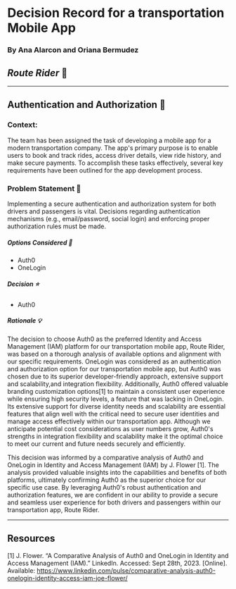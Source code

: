# Decision Record for a transportation Mobile App

### By Ana Alarcon and Oriana Bermudez

## _Route Rider_ 🚛

---

## Authentication and Authorization 🔎

### Context:

The team has been assigned the task of developing a mobile app for a modern transportation company. The app's primary purpose is to enable users to book and track rides, access driver details, view ride history, and make secure payments. To accomplish these tasks effectively, several key requirements have been outlined for the app development process.

### Problem Statement 🤔

Implementing a secure authentication and authorization system for both drivers and passengers is vital. Decisions regarding authentication mechanisms (e.g., email/password, social login) and enforcing proper authorization rules must be made.

##### Options Considered 🔁

- Auth0
- OneLogin

##### Decision ⭐

- Auth0

##### Rationale 💡

The decision to choose Auth0 as the preferred Identity and Access Management (IAM) platform for our transportation mobile app, Route Rider, was based on a thorough analysis of available options and alignment with our specific requirements. OneLogin was considered as an authentication and authorization option for our transportation mobile app, but Auth0 was chosen due to its superior developer-friendly approach, extensive support and scalability,and integration flexibility. Additionally, Auth0 offered valuable branding customization options[1] to maintain a consistent user experience while ensuring high security levels, a feature that was lacking in OneLogin. Its extensive support for diverse identity needs and scalability are essential features that align well with the critical need to secure user identities and manage access effectively within our transportation app. Although we anticipate potential cost considerations as user numbers grow, Auth0's strengths in integration flexibility and scalability make it the optimal choice to meet our current and future needs securely and efficiently.

This decision was informed by a comparative analysis of Auth0 and OneLogin in Identity and Access Management (IAM) by J. Flower [1]. The analysis provided valuable insights into the capabilities and benefits of both platforms, ultimately confirming Auth0 as the superior choice for our specific use case. By leveraging Auth0's robust authentication and authorization features, we are confident in our ability to provide a secure and seamless user experience for both drivers and passengers within our transportation app, Route Rider.

---

## Resources

[1] J. Flower. “A Comparative Analysis of Auth0 and OneLogin in Identity and Access Management (IAM).” LinkedIn. Accessed: Sept 28th, 2023. [Online]. Available: https://www.linkedin.com/pulse/comparative-analysis-auth0-onelogin-identity-access-iam-joe-flower/

